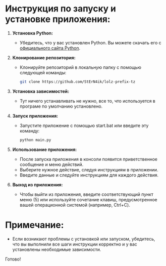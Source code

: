 # Инструкция по запуску и установке приложения:

1. **Установка Python:**
   - Убедитесь, что у вас установлен Python. Вы можете скачать его с [официального сайта Python](https://www.python.org/).

2. **Клонирование репозитория:**
   - Клонируйте репозиторий в локальную папку с помощью следующей команды:
     ```bash
     git clone https://github.com/StErN4ik/lolz-prefix-tz
     ```

3. **Установка зависимостей:**
   - Тут ничего устанавливать не нужно, все то, что используется в програме по умолчанию установлено.

4. **Запуск приложения:**
   - Запустите приложение с помощью start.bat или введите эту команду:
     ```bash
     python main.py
     ```


5. **Использование приложения:**
   - После запуска приложения в консоли появится приветственное сообщение и меню действий.
   - Выберите нужное действие, следуя инструкциям в приложении.
   - Введите данные и следуйте инструкциям для каждого действия.

6. **Выход из приложения:**
   - Чтобы выйти из приложения, введите соответствующий пункт меню (5) или используйте сочетание клавиш, предусмотренное вашей операционной системой (например, Ctrl+C).

# Примечание:
- Если возникают проблемы с установкой или запуском, убедитесь, что вы выполнили все шаги инструкции корректно и у вас установлены необходимые зависимости.

Готово!
